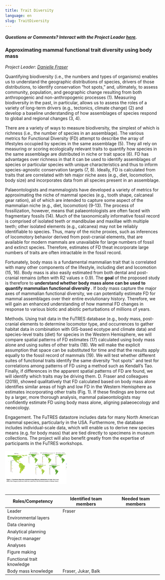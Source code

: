 ```yaml
---
title: Trait Diversity
language: en
slug: TraitDiversity
---
```


<h5>Questions or Comments? Interact with the Project Leader <a href="https://docs.google.com/document/d/1O9cCdV84mgJaZ44_jLxmJROrnZjVkhEPSKzUBzkU1bs/edit">here</a>.</h5>

<h3><b>Approximating mammal functional trait diversity using body mass</b></h3>
<i>Project Leader: <a href="mailto:DFraser@nature.ca">Danielle Fraser</a></i>

<br>
<p>
    <p>
    Quantifying biodiversity (i.e., the numbers and types of organisms) enables us to understand the geographic distributions of species, drivers of those distributions, to identify conservation “hot spots,” and, ultimately, to assess community, population, and geographic change resulting from both anthropogenic and non-anthropogenic processes (1). Measuring biodiversity in the past, in particular, allows us to assess the roles of a variety of long-term drivers (e.g., tectonics, climate change) (2) and develop a baseline understanding of how assemblages of species respond to global and regional changes (3, 4). 
<p>
    There are a variety of ways to measure biodiversity, the simplest of which is richness (i.e., the number of species in an assemblage). The various metrics for Functional Diversity (FD) attempt to describe the array of lifestyles occupied by species in the same assemblage (5). They all rely on measuring or scoring ecologically relevant traits to quantify how species in the same assemblage are distributed in niche or trait space (6). FD has advantages over richness in that it can be used to identify assemblages of species or particular species with unique characteristics and thus to inform species-agnostic conservation targets (7, 8). Ideally, FD is calculated from traits that are correlated with teh major niche axes (e.g., diet, locomotion, body size) and incorporates data from all species present in an assemblage.
  <p>
    Palaeontologists and mammalogists have developed a variety of metrics for approximating the niche of mammal species (e.g., tooth shape, calcaneal gear ration), all of which are intended to capture some aspect of the mammalian niche (e.g., diet, locomotion) (9-13). The process of fossilization, however, means that palaeontologists are often faced with fragmentary fossils (14). Much of the taxonomically informative fossil record is comprised of isolated teeth or mandibulae and maxillae with multiple teeth; other isolated elements (e.g., calcanea) may not be reliably identifiable to species. Thus, many of the niche proxies, such as inferences of locomotory behavior derived from post-cranial elements, that are available for modern mammals are unavailable for large numbers of fossil and extinct species. Therefore, estimates of FD theat incorporate large numbers of traits are often intractable in the fossil record.
<p>
    Fortunately, body mass is a fundamental mammalian trait that is correlated with many other components of the lifestyle, including diet and locomotion (15, 16). Body mass is also easily estimated from both dental and post-cranial remains (often with R2 values ≥ 0.9). The <b>goal</b> of the proposed study is therefore to <b>understand whether body mass alone can be used to quantify mammalian functional diversity </b>. If body mass capture the major axes of mammalian functional diversity, we can potentially estimate FD for mammal assemblages over their entire evolutionary history. Therefore, we will gain an enhanced understanding of how mammal FD changes in response to various biotic and abiotic perturbations of millions of years.
<p>
Methods. Using trait data in the FuTRES database (e.g., body mass, post-cranial elements to determine locomotor type, and occurrences to gather habitat data in combination with GIS-based ecotype and climate data) and species-level traits (diet) for species in the Western Hemisphere, we will compare spatial patterns of FD estimates (17) calculated using body mass alone and using suites of other traits (18). We will make the explicit assumption that space can be substituted for time and that the results apply equally to the fossil record of mammals (19). We will test whether different suites of functional traits identify the same diversity “hot spots'' and test for correlations among patterns of FD using a method such as Kendall’s Tao. Finally, if differences in the apparent spatial patterns of FD are found, we will identify which traits may be driving them. D. Fraser and colleagues (2019), showed qualitatively that FD calculated based on body mass alone identifies similar areas of high and low FD in the Western Hemisphere as estimates incorporating other traits (Fig. 1). If these findings are borne out by a larger, more thorough analysis, mammal palaeontologists may confidently estimate FD using body mass alone, aligning palaeoecology and neoecology.
<p>
Engagement. The FuTRES datastore includes data for many North American mammal species, particularly in the USA. Furthermore, the database includes individual-scale data, which will enable us to derive new species means (e.g. for body mass) that are tied directly to specimens in museum collections. The project will also benefit greatly from the expertise of participants in the FuTRES workshops. 

<br>    
<br>
    
<img src="content/media/DF_fig1.png" width="200" class="center">

<br>   
    <br>   
    
Roles/Competency | Identified team members | Needed team members
------ | ------ | ------     
Leader | Fraser |
Environmental layers | |
Data cleaning | |
Analytical planning | |
Project manager | |
Analyses | | 
Figure making | | 
Functional trait knowledge | | 
Body mass knowledge | Fraser, Jukar, Balk |

